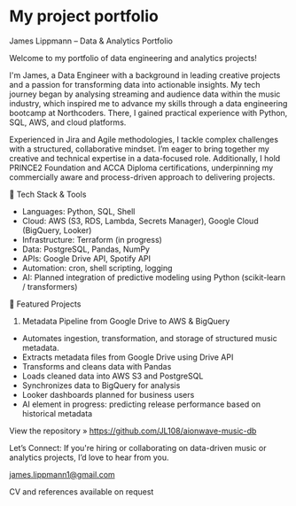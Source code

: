 # My project portfolio

James Lippmann – Data & Analytics Portfolio

Welcome to my portfolio of data engineering and analytics projects!

I'm James, a Data Engineer with a background in leading creative projects and a passion for transforming data into actionable insights. My tech journey began by analysing streaming and audience data within the music industry, which inspired me to advance my skills through a data engineering bootcamp at Northcoders. There, I gained practical experience with Python, SQL, AWS, and cloud platforms.

Experienced in Jira and Agile methodologies, I tackle complex challenges with a structured, collaborative mindset. I’m eager to bring together my creative and technical expertise in a data-focused role. Additionally, I hold PRINCE2 Foundation and ACCA Diploma certifications, underpinning my commercially aware and process-driven approach to delivering projects.

🔧 Tech Stack & Tools

- Languages: Python, SQL, Shell
- Cloud: AWS (S3, RDS, Lambda, Secrets Manager), Google Cloud (BigQuery, Looker)
- Infrastructure: Terraform (in progress)
- Data: PostgreSQL, Pandas, NumPy
- APIs: Google Drive API, Spotify API
- Automation: cron, shell scripting, logging
- AI: Planned integration of predictive modeling using Python (scikit-learn / transformers)

📂 Featured Projects
1. Metadata Pipeline from Google Drive to AWS & BigQuery

- Automates ingestion, transformation, and storage of structured music metadata.
- Extracts metadata files from Google Drive using Drive API
- Transforms and cleans data with Pandas
- Loads cleaned data into AWS S3 and PostgreSQL
- Synchronizes data to BigQuery for analysis
- Looker dashboards planned for business users
- AI element in progress: predicting release performance based on historical metadata

View the repository » https://github.com/JL108/aionwave-music-db

Let’s Connect:
If you're hiring or collaborating on data-driven music or analytics projects, I’d love to hear from you.

james.lippmann1@gmail.com

CV and references available on request
